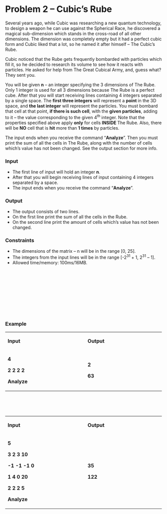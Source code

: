 <h1>Problem 2 &ndash; Cubic&rsquo;s Rube</h1>
<p>Several years ago, while Cubic was researching a new quantum technology, to design a weapon he can use against the Spherical Race, he discovered a magical sub-dimension which stands in the cross-road of all other dimensions. The dimension was completely empty but it had a perfect cubic form and Cubic liked that a lot, so he named it after himself &ndash; The Cubic&rsquo;s Rube.</p>
<p>Cubic noticed that the Rube gets frequently bombarded with particles which fill it, so he decided to research its volume to see how it reacts with particles. He asked for help from The Great Cubical Army, and, guess what? They sent you.</p>
<p>You will be given <strong>n</strong> &ndash; an integer specifying the 3 dimensions of The Rube. Only 1 integer is used for all 3 dimensions because The Rube is a perfect cube. After that you will start receiving lines containing 4 integers separated by a single space. The <strong>first three integers</strong> will represent a <strong>point </strong>in the 3D space, and <strong>the last integer</strong> will represent the particles. You must bombard that cell at that point, <strong>if there is such cell</strong>, with the <strong>given particles</strong>, adding to it &ndash; the value corresponding to the given 4<sup>th</sup> integer. Note that the properties specified above apply <strong>only</strong> for cells <strong>INSIDE </strong>The Rube. Also, there will be <strong>NO</strong> cell that is <strong>hit</strong> more than <strong>1 times</strong> by particles.</p>
<p>The input ends when you receive the command &ldquo;<strong>Analyze</strong>&rdquo;. Then you must print the sum of all the cells in The Rube, along with the number of cells which&rsquo;s value has not been changed. See the output section for more info.</p>
<h3>Input</h3>
<ul>
<li>The first line of input will hold an integer <strong>n</strong>.</li>
<li>After that you will begin receiving lines of input containing 4 integers separated by a space.</li>
<li>The input ends when you receive the command &ldquo;<strong>Analyze</strong>&rdquo;.</li>
</ul>
<h3>Output</h3>
<ul>
<li>The output consists of two lines.</li>
<li>On the first line print the sum of all the cells in the Rube.</li>
<li>On the second line print the amount of cells which&rsquo;s value has not been changed.</li>
</ul>
<h3>Constraints</h3>
<ul>
<li>The dimensions of the matrix &ndash; n will be in the range [0, 25].</li>
<li>The integers from the input lines will be in the range [-2<sup>31 </sup>+ 1, 2<sup>31</sup> &ndash; 1].</li>
<li>Allowed time/memory: 100ms/16MB.</li>
</ul>
<p>&nbsp;</p>
<p>&nbsp;</p>
<p>&nbsp;</p>
<p>&nbsp;</p>
<p>&nbsp;</p>
<h3>Example</h3>
<table width="599">
<tbody>
<tr>
<td width="305">
<p><strong><strong>Input</strong></strong></p>
</td>
<td width="294">
<p><strong><strong>Output</strong></strong></p>
</td>
</tr>
<tr>
<td width="305">
<p><strong>4</strong></p>
<p><strong>2 2 2 2</strong></p>
<p><strong>Analyze</strong></p>
</td>
<td width="294">
<p><strong>2</strong></p>
<p><strong>63</strong></p>
</td>
</tr>
</tbody>
</table>
<p>&nbsp;</p>
<p>&nbsp;</p>
<table width="599">
<tbody>
<tr>
<td width="305">
<p><strong><strong>Input</strong></strong></p>
</td>
<td width="294">
<p><strong><strong>Output</strong></strong></p>
</td>
</tr>
<tr>
<td width="305">
<p><strong>5</strong></p>
<p><strong>3 2 3 10</strong></p>
<p><strong>-1 -1 -1 0</strong></p>
<p><strong>1 4 0 20</strong></p>
<p><strong>2 2 2 5</strong></p>
<p><strong>Analyze</strong></p>
</td>
<td width="294">
<p><strong>35</strong></p>
<p><strong>122</strong></p>
</td>
</tr>
</tbody>
</table>
<p>&nbsp;</p>
<p>&nbsp;</p>